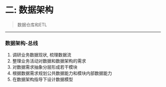 # 二: 数据架构
> 数据仓库和ETL
********

### 数据架构-总线
1. 调研业务数据现状, 梳理数据流
2. 整理业务活动对数据和数据架构的需求
3. 对数据需求抽象分层形成若干模块
4. 根据数据需求规划公共数据能力和模块内部数据能力
5. 在数据架构指导下设计数据模型
